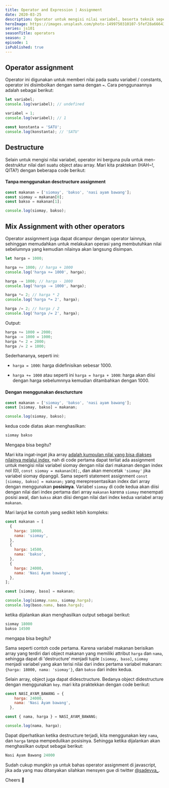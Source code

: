 ```yaml
---
title: Operator and Expression | Assignment
date: 2020-03-25
description: Operator untuk mengisi nilai variabel, beserta teknik seperti destructuring variabel dari suatu object atau array.
heroImage: https://images.unsplash.com/photo-1499750310107-5fef28a66643?ixlib=rb-1.2.1&ixid=eyJhcHBfaWQiOjEyMDd9&auto=format&fit=crop&w=750&q=80
series: js101
seasonTitle: operators
season: 2
episode: 1
isPublished: true
---
```


## Operator assignment

Operator ini digunakan untuk memberi nilai pada suatu variabel / constants, operator ini disimbolkan dengan sama dengan `=`. Cara penggunaannya adalah sebagai berikut:

```js
let variabel;
console.log(variabel); // undefined

variabel = 1;
console.log(variabel); // 1

const konstanta = 'SATU';
console.log(konstanta); // 'SATU'
```

## Destructure

Selain untuk mengisi nilai variabel, operator ini berguna pula untuk men-destruktur nilai dari suatu object atau array. Mari kita praktekan (HAH~!, QITA?) dengan beberapa code berikut:

#### Tanpa menggunakan desctructure assignment

```js
const makanan = ['siomay', 'bakso', 'nasi ayam bawang'];
const siomay = makanan[0];
const bakso = makanan[1];

console.log(siomay, bakso);
```

## Mix Assignment with other operators

Operator assignment juga dapat dicampur dengan operator lainnya, sehinggan memudahkan untuk melakukan operasi yang membutuhkan nilai sebelumnya yang kemudian nilainya akan langsung disimpan.

```js
let harga = 1000;

harga += 1000; // harga + 1000
console.log('harga += 1000', harga);

harga -= 1000; // harga - 1000
console.log('harga -= 1000', harga);

harga *= 2; // harga * 2
console.log('harga *= 2', harga);

harga /= 2; // harga / 2
console.log('harga /= 2', harga);
```

Output:

```js
harga += 1000 = 2000;
harga -= 1000 = 1000;
harga *= 2 = 2000;
harga /= 2 = 1000;
```

Sederhananya, seperti ini:

- `harga = 1000`: harga didefinisikan sebesar 1000.

- `harga += 1000` atau seperti ini `harga = harga + 1000`: harga akan diisi dengan harga sebelumnnya kemudian ditambahkan dengan 1000.

#### Dengan menggunakan descturcture

```js
const makanan = ['siomay', 'bakso', 'nasi ayam bawang'];
const [siomay, bakso] = makanan;

console.log(siomay, bakso);
```

kedua code diatas akan menghasilkan:

```js
siomay bakso
```

Mengapa bisa begitu?

Mari kita ingat-ingat jika array [adalah kumpulan nilai yang bisa diakses nilainya melalui index](/js101/introduction/2-data-types/), nah di code pertama dapat terliat ada assignment untuk mengisi nilai variabel siomay dengan nilai dari makanan dengan index nol (0), `const siomay = makanan[0];`, dan akan mencetak `'siomay'` jika variabel siomay dipanggil. Sama seperti statement assignment `const [siomay, bakso] = makanan;` yang merepresentasikan index dari array dengan menggunakan **posisinya**. Variabel `siomay` di code kedua akan diisi dengan nilai dari index pertama dari array `makanan` karena `siomay` menempati posisi awal, dan `bakso` akan diisi dengan nilai dari index kedua variabel array `makanan`.

Mari lanjut ke contoh yang sedikit lebih kompleks:

```js
const makanan = [
  {
    harga: 18000,
    nama: 'siomay',
  },
  {
    harga: 14500,
    nama: 'bakso',
  },
  {
    harga: 24000,
    nama: 'Nasi Ayam bawang',
  },
];

const [siomay, baso] = makanan;

console.log(siomay.nama, siomay.harga);
console.log(baso.nama, baso.harga);
```

ketika dijalankan akan menghasilkan output sebagai berikut:

```js
siomay 18000
bakso 14500
```

mengapa bisa begitu?

Sama seperti contoh code pertama. Karena variabel makanan berisikan array yang terdiri dari object makanan yang memiliki attribut `harga` dan `nama`, sehingga dapat di 'destructure' menjadi tuple `[siomay, baso]`, `siomay` menjadi variabel yang akan terisi nilai dari index pertama variabel makanan: `{harga: 18000, nama: 'siomay'}`, dan `bakso` dari index kedua.

Selain array, object juga dapat didesctructure. Bedanya object didestructure dengan menggunakan `key`. mari kita praktekkan dengan code berikut:

```js
const NASI_AYAM_BAWANG = {
    harga: 24000,
    nama: 'Nasi Ayam bawang',
  },

const { nama, harga } = NASI_AYAM_BAWANG;

console.log(nama, harga);
```

Dapat diperhatikan ketika destructure terjadi, kita menggunakan key `nama`, dan `harga` tanpa mempedulikan posisinya. Sehingga ketika dijalankan akan menghasilkan output sebagai berikut:

```js
Nasi Ayam Bawang 24000
```

Sudah cukup mungkin ya untuk bahas operator assignment di javascript, jika ada yang mau ditanyakan silahkan mensyen gue di twitter [@sadevva\_](https://twitter.com/sadevva_).

Cheers 🥂
